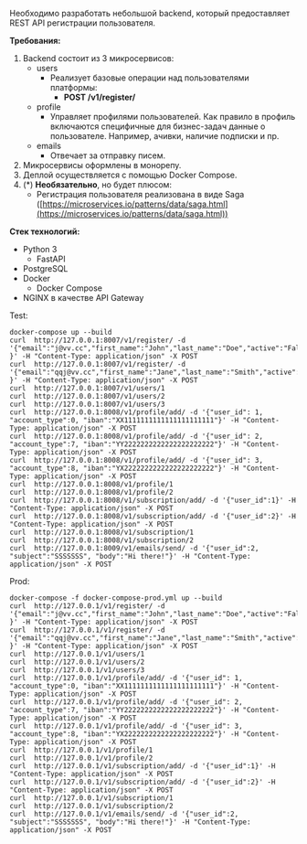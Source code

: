 Необходимо разработать небольшой backend, который предоставляет REST API регистрации пользователя.

**Требования:**

1. Backend состоит из 3 микросервисов:
    - users
        - Реализует базовые операции над пользователями платформы:
            - **POST /v1/register/**
    - profile
        - Управляет профилями пользователей. Как правило в профиль включаются специфичные для бизнес-задач данные о пользователе. Например, ачивки, наличие подписки и пр.
    - emails
        - Отвечает за отправку писем.
2. Микросервисы оформлены в монорепу.
3. Деплой осуществляется с помощью Docker Compose.
4. (*) **Необязательно**, но будет плюсом:
    - Регистрация пользователя реализована в виде Saga ([https://microservices.io/patterns/data/saga.html](https://microservices.io/patterns/data/saga.html))

**Стек технологий:**

- Python 3
    - FastAPI
- PostgreSQL
- Docker
    - Docker Compose
- NGINX в качестве API Gateway


Test:
```
docker-compose up --build
curl  http://127.0.0.1:8007/v1/register/ -d '{"email":"j@vv.cc","first_name":"John","last_name":"Doe","active":"False","password":"x" }' -H "Content-Type: application/json" -X POST
curl  http://127.0.0.1:8007/v1/register/ -d '{"email":"qqj@vv.cc","first_name":"Jane","last_name":"Smith","active":"True","password":"x" }' -H "Content-Type: application/json" -X POST
curl  http://127.0.0.1:8007/v1/users/1
curl  http://127.0.0.1:8007/v1/users/2
curl  http://127.0.0.1:8007/v1/users/3
curl  http://127.0.0.1:8008/v1/profile/add/ -d '{"user_id": 1, "account_type":0, "iban":"XX1111111111111111111111"}' -H "Content-Type: application/json" -X POST
curl  http://127.0.0.1:8008/v1/profile/add/ -d '{"user_id": 2, "account_type":7, "iban":"YY2222222222222222222222"}' -H "Content-Type: application/json" -X POST
curl  http://127.0.0.1:8008/v1/profile/add/ -d '{"user_id": 3, "account_type":8, "iban":"YX2222222222222222222222"}' -H "Content-Type: application/json" -X POST
curl  http://127.0.0.1:8008/v1/profile/1
curl  http://127.0.0.1:8008/v1/profile/2
curl  http://127.0.0.1:8008/v1/subscription/add/ -d '{"user_id":1}' -H "Content-Type: application/json" -X POST
curl  http://127.0.0.1:8008/v1/subscription/add/ -d '{"user_id":2}' -H "Content-Type: application/json" -X POST
curl  http://127.0.0.1:8008/v1/subscription/1
curl  http://127.0.0.1:8008/v1/subscription/2
curl  http://127.0.0.1:8009/v1/emails/send/ -d '{"user_id":2, "subject":"SSSSSSS", "body":"Hi there!"}' -H "Content-Type: application/json" -X POST
```


Prod:
```
docker-compose -f docker-compose-prod.yml up --build
curl  http://127.0.0.1/v1/register/ -d '{"email":"j@vv.cc","first_name":"John","last_name":"Doe","active":"False","password":"x" }' -H "Content-Type: application/json" -X POST
curl  http://127.0.0.1/v1/register/ -d '{"email":"qqj@vv.cc","first_name":"Jane","last_name":"Smith","active":"True","password":"x" }' -H "Content-Type: application/json" -X POST
curl  http://127.0.0.1/v1/users/1
curl  http://127.0.0.1/v1/users/2
curl  http://127.0.0.1/v1/users/3
curl  http://127.0.0.1/v1/profile/add/ -d '{"user_id": 1, "account_type":0, "iban":"XX1111111111111111111111"}' -H "Content-Type: application/json" -X POST
curl  http://127.0.0.1/v1/profile/add/ -d '{"user_id": 2, "account_type":7, "iban":"YY2222222222222222222222"}' -H "Content-Type: application/json" -X POST
curl  http://127.0.0.1/v1/profile/add/ -d '{"user_id": 3, "account_type":8, "iban":"YX2222222222222222222222"}' -H "Content-Type: application/json" -X POST
curl  http://127.0.0.1/v1/profile/1
curl  http://127.0.0.1/v1/profile/2
curl  http://127.0.0.1/v1/subscription/add/ -d '{"user_id":1}' -H "Content-Type: application/json" -X POST
curl  http://127.0.0.1/v1/subscription/add/ -d '{"user_id":2}' -H "Content-Type: application/json" -X POST
curl  http://127.0.0.1/v1/subscription/1
curl  http://127.0.0.1/v1/subscription/2
curl  http://127.0.0.1/v1/emails/send/ -d '{"user_id":2, "subject":"SSSSSSS", "body":"Hi there!"}' -H "Content-Type: application/json" -X POST
```